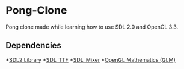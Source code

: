 # Pong-Clone
Pong clone made while learning how to use SDL 2.0 and OpenGL 3.3.

## Dependencies
*[SDL2 Library](https://www.libsdl.org/)
*[SDL_TTF](https://www.libsdl.org/projects/SDL_ttf/)
*[SDL_Mixer](https://www.libsdl.org/projects/SDL_mixer/)
*[OpenGL Mathematics (GLM)](https://glm.g-truc.net/0.9.9/index.html)
